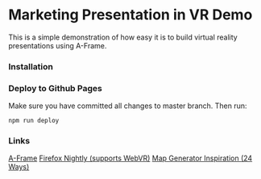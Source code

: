 # Marketing Presentation in VR Demo

This is a simple demonstration of how easy it is to build virtual reality presentations using A-Frame.

### Installation


   


### Deploy to Github Pages

Make sure you have committed all changes to master branch. Then run:

    npm run deploy


### Links
[A-Frame](https://aframe.io/)
[Firefox Nightly (supports WebVR)](https://www.mozilla.org/en-US/firefox/channel/desktop/)
[Map Generator Inspiration (24 Ways)](https://24ways.org/2016/first-steps-in-vr/)

